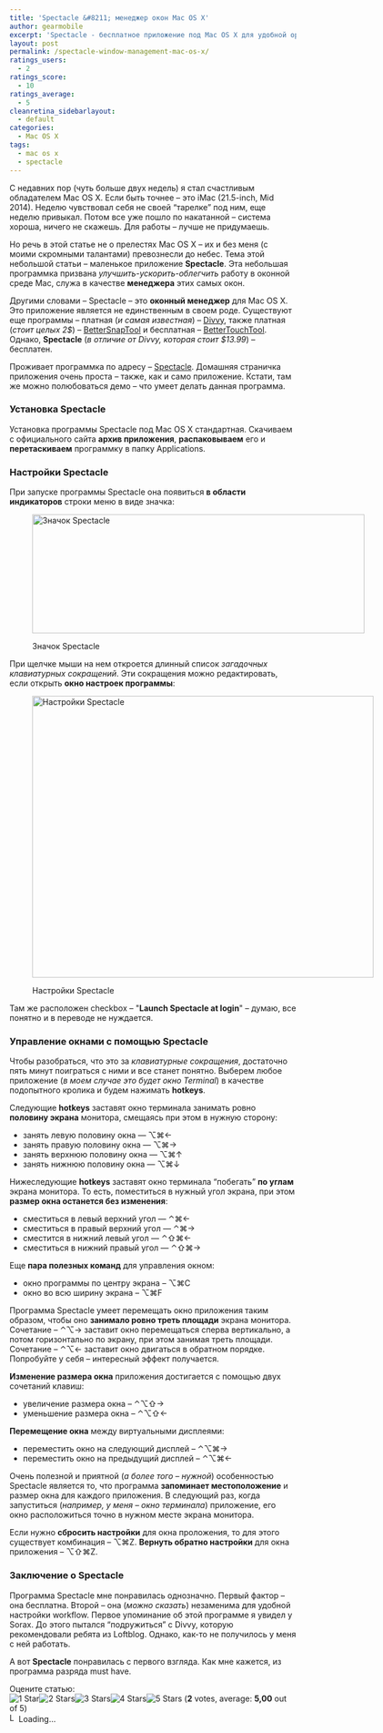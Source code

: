 ```yaml
---
title: 'Spectacle &#8211; менеджер окон Mac OS X'
author: gearmobile
excerpt: 'Spectacle - бесплатное приложение под Mac OS X для удобной организации окон на экране монитора. Spectacle помогает ускорить и облегчить работу в системе Mac. Обладает достаточно большим набором возможностей для управлениями окнами приложений. Из разряда must have в системе.'
layout: post
permalink: /spectacle-window-management-mac-os-x/
ratings_users:
  - 2
ratings_score:
  - 10
ratings_average:
  - 5
cleanretina_sidebarlayout:
  - default
categories:
  - Mac OS X
tags:
  - mac os x
  - spectacle
---
```

С недавних пор (чуть больше двух недель) я стал счастливым обладателем Mac OS X. Если быть точнее &#8211; это iMac (21.5-inch, Mid 2014). Неделю чувствовал себя не своей &#8220;тарелке&#8221; под ним, еще неделю привыкал. Потом все уже пошло по накатанной &#8211; система хороша, ничего не скажешь. Для работы &#8211; лучше не придумаешь.

Но речь в этой статье не о прелестях Mac OS X &#8211; их и без меня (с моими скромными талантами) превознесли до небес. Тема этой небольшой статьи &#8211; маленькое приложение **Spectacle**. Эта небольшая программка призвана *улучшить-ускорить-облегчить* работу в оконной среде Mac, служа в качестве **менеджера** этих самых окон.

Другими словами &#8211; Spectacle &#8211; это **оконный менеджер** для Mac OS X. Это приложение является не единственным в своем роде. Существуют еще программы &#8211; платная (*и самая известная*) &#8211; [Divvy][1], также платная (*стоит целых 2$*) &#8211; [BetterSnapTool][2] и бесплатная &#8211; [BetterTouchTool][3]. Однако, **Spectacle** (*в отличие от Divvy, которая стоит $13.99*) &#8211; бесплатен.

Проживает программка по адресу &#8211; [Spectacle][4]. Домашняя страничка приложения очень проста &#8211; также, как и само приложение. Кстати, там же можно полюбоваться демо &#8211; что умеет делать данная программа.

### Установка Spectacle

Установка программы Spectacle под Mac OS X стандартная. Скачиваем с официального сайта **архив приложения**, **распаковываем** его и **перетаскиваем** программку в папку Applications.

### Настройки Spectacle

При запуске программы Spectacle она появиться **в области индикаторов** строки меню в виде значка:<figure id="attachment_1918" style="width: 584px;" class="wp-caption aligncenter">

[<img src="http://localhost:7788/third/wp-content/uploads/2014/11/spectacle_icon.png" alt="Значок Spectacle" width="584" height="209" class="size-full wp-image-1918" />][5]<figcaption class="wp-caption-text">Значок Spectacle</figcaption></figure> 

При щелчке мыши на нем откроется длинный список *загадочных клавиатурных сокращений*. Эти сокращения можно редактировать, если открыть **окно настроек программы**:<figure id="attachment_1919" style="width: 600px;" class="wp-caption aligncenter">

[<img src="http://localhost:7788/third/wp-content/uploads/2014/11/spectacle_settings-600x495.png" alt="Настройки Spectacle" width="600" height="495" class="size-medium wp-image-1919" />][6]<figcaption class="wp-caption-text">Настройки Spectacle</figcaption></figure> 

Там же расположен checkbox &#8211; "**Launch Spectacle at login**" &#8211; думаю, все понятно и в переводе не нуждается.

### Управление окнами с помощью Spectacle

Чтобы разобраться, что это за *клавиатурные сокращения*, достаточно пять минут поиграться с ними и все станет понятно. Выберем любое приложение (*в моем случае это будет окно Terminal*) в качестве подопытного кролика и будем нажимать **hotkeys**.

Следующие **hotkeys** заставят окно терминала занимать ровно **половину экрана** монитора, смещаясь при этом в нужную сторону:

  * занять левую половину окна — ⌥⌘←
  * занять правую половину окна — ⌥⌘→
  * занять верхнюю половину окна — ⌥⌘↑
  * занять нижнюю половину окна — ⌥⌘↓

Нижеследующие **hotkeys** заставят окно терминала &#8220;побегать&#8221; **по углам** экрана монитора. То есть, поместиться в нужный угол экрана, при этом **размер окна останется без изменения**:

  * сместиться в левый верхний угол — ⌃⌘←
  * сместиться в правый верхний угол — ⌃⌘→
  * сместится в нижний левый угол — ⌃⇧⌘←
  * сместиться в нижний правый угол — ⌃⇧⌘→

Еще **пара полезных команд** для управления окном:

  * окно программы по центру экрана &#8211; ⌥⌘C
  * окно во всю ширину экрана &#8211; ⌥⌘F

Программа Spectacle умеет перемещать окно приложения таким образом, чтобы оно **занимало ровно треть площади** экрана монитора. Сочетание &#8211; ⌃⌥→ заставит окно перемещаться сперва вертикально, а потом горизонтально по экрану, при этом занимая треть площади. Сочетание &#8211; ⌃⌥← заставит окно двигаться в обратном порядке. Попробуйте у себя &#8211; интересный эффект получается.

**Изменение размера окна** приложения достигается с помощью двух сочетаний клавиш:

  * увеличение размера окна &#8211; ⌃⌥⇧→
  * уменьшение размера окна &#8211; ⌃⌥⇧←

**Перемещение окна** между виртуальными дисплеями:

  * переместить окно на следующий дисплей &#8211; ⌃⌥⌘→
  * переместить окно на предыдущий дисплей &#8211; ⌃⌥⌘←

Очень полезной и приятной (*а более того &#8211; нужной*) особенностью Spectacle является то, что программа **запоминает местоположение** и размер окна для каждого приложения. В следующий раз, когда запуститься (*например, у меня &#8211; окно терминала*) приложение, его окно расположиться точно в нужном месте экрана монитора.

Если нужно **сбросить настройки** для окна проложения, то для этого существует комбинация &#8211; ⌥⌘Z. **Вернуть обратно настройки** для окна приложения &#8211; ⌥⇧⌘Z.

### Заключение о Spectacle

Программа Spectacle мне понравилась однозначно. Первый фактор &#8211; она бесплатна. Второй &#8211; она (*можно сказать*) незаменима для удобной настройки workflow. Первое упоминание об этой программе я увидел у Sorax. До этого пытался &#8220;подружиться&#8221; с Divvy, которую рекомендовали ребята из Loftblog. Однако, как-то не получилось у меня с ней работать.

А вот **Spectacle** понравилась с первого взгляда. Как мне кажется, из программа разряда must have.

Оцените статью:  
<span id="post-ratings-1917" class="post-ratings" data-nonce="a6660aebfb"><img id="rating_1917_1" src="http://localhost:7788/third/wp-content/plugins/wp-postratings/images/stars_crystal/rating_on.gif" alt="1 Star" title="1 Star" onmouseover="current_rating(1917, 1, '1 Star');" onmouseout="ratings_off(5, 0, 0);" onclick="rate_post();" onkeypress="rate_post();" style="cursor: pointer; border: 0px;" /><img id="rating_1917_2" src="http://localhost:7788/third/wp-content/plugins/wp-postratings/images/stars_crystal/rating_on.gif" alt="2 Stars" title="2 Stars" onmouseover="current_rating(1917, 2, '2 Stars');" onmouseout="ratings_off(5, 0, 0);" onclick="rate_post();" onkeypress="rate_post();" style="cursor: pointer; border: 0px;" /><img id="rating_1917_3" src="http://localhost:7788/third/wp-content/plugins/wp-postratings/images/stars_crystal/rating_on.gif" alt="3 Stars" title="3 Stars" onmouseover="current_rating(1917, 3, '3 Stars');" onmouseout="ratings_off(5, 0, 0);" onclick="rate_post();" onkeypress="rate_post();" style="cursor: pointer; border: 0px;" /><img id="rating_1917_4" src="http://localhost:7788/third/wp-content/plugins/wp-postratings/images/stars_crystal/rating_on.gif" alt="4 Stars" title="4 Stars" onmouseover="current_rating(1917, 4, '4 Stars');" onmouseout="ratings_off(5, 0, 0);" onclick="rate_post();" onkeypress="rate_post();" style="cursor: pointer; border: 0px;" /><img id="rating_1917_5" src="http://localhost:7788/third/wp-content/plugins/wp-postratings/images/stars_crystal/rating_on.gif" alt="5 Stars" title="5 Stars" onmouseover="current_rating(1917, 5, '5 Stars');" onmouseout="ratings_off(5, 0, 0);" onclick="rate_post();" onkeypress="rate_post();" style="cursor: pointer; border: 0px;" /> (<strong>2</strong> votes, average: <strong>5,00</strong> out of 5)<br /><span class="post-ratings-text" id="ratings_1917_text"></span></span><span id="post-ratings-1917-loading" class="post-ratings-loading"> <img src="http://localhost:7788/third/wp-content/plugins/wp-postratings/images/loading.gif" width="16" height="16" alt="Loading..." title="Loading..." class="post-ratings-image" />Loading...</span>

 [1]: http://mizage.com/divvy/ "Divvy"
 [2]: https://itunes.apple.com/en/app/bettersnaptool/id417375580?mt=12 "BetterSnapTool"
 [3]: http://www.boastr.de/ "BetterTouchTool"
 [4]: http://spectacleapp.com/ "Spectacle"
 [5]: http://localhost:7788/third/wp-content/uploads/2014/11/spectacle_icon.png
 [6]: http://localhost:7788/third/wp-content/uploads/2014/11/spectacle_settings.png